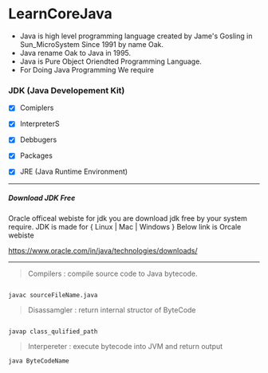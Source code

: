 # LearnCoreJava

- Java is high level programming language created by Jame's Gosling in Sun_MicroSystem Since 1991 by name Oak.
- Java rename Oak to Java in 1995.
- Java is Pure Object Oriendted Programming Language.
- For Doing Java Programming We require


### JDK (Java Developement Kit) <Br>

- [x] Comiplers
- [x] InterpreterS
- [X] Debbugers
- [X] Packages
- [X] JRE (Java Runtime Environment)


---

##### Download JDK Free

Oracle officeal webiste for jdk you are download jdk free by your system require.
JDK is made for { Linux | Mac | Windows }
Below link is Orcale webiste

<https://www.oracle.com/in/java/technologies/downloads/>

---


> Compilers : compile source code to Java bytecode.

```

javac sourceFileName.java

```
> Disassamgler : return internal structor of ByteCode
```

javap class_qulified_path

```
> Interpereter : execute bytecode into JVM and return output
```
java ByteCodeName
```

